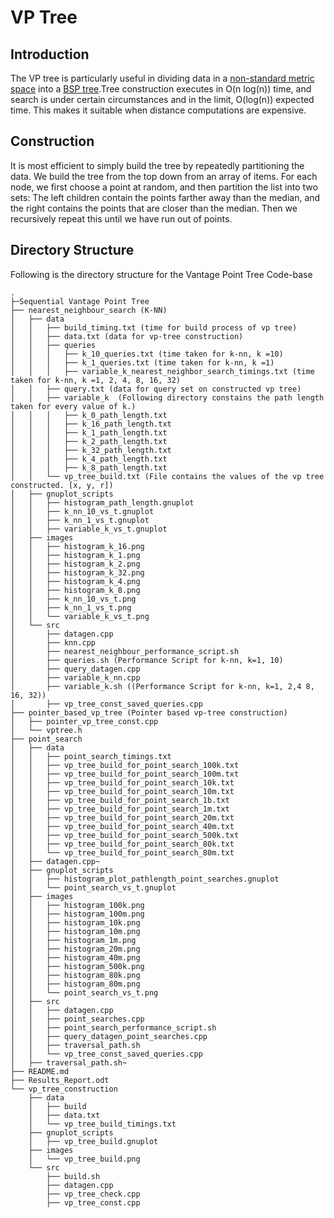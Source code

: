VP Tree
=======

Introduction
------------
The VP tree is particularly useful in dividing data in a [non-standard metric space](https://en.wikipedia.org/wiki/Metric_space#Examples_of_metric_spaces) into a
[BSP tree](https://en.wikipedia.org/wiki/Binary_space_partitioning).Tree construction executes in O(n&nbsp;log(n)) time, and search is under certain circumstances and in the limit, O(log(n)) expected time. This makes it suitable when distance computations are expensive.

Construction
------------

It is most efficient to simply build the tree by repeatedly partitioning the data. We build the tree from the top down from an array of items. For each node, we first choose a point at random, and then partition the list into two sets: The left children contain the points farther away than the median, and the right contains the points that are closer than the median. Then we recursively repeat this until we have run out of points. 

Directory Structure
-------------------

Following is the directory structure for the Vantage Point Tree Code-base

```
.
├─Sequential Vantage Point Tree
├── nearest_neighbour_search (K-NN)
│   ├── data
│   │   ├── build_timing.txt (time for build process of vp tree)
│   │   ├── data.txt (data for vp-tree construction)
│   │   ├── queries
│   │   │   ├── k_10_queries.txt (time taken for k-nn, k =10)
│   │   │   ├── k_1_queries.txt (time taken for k-nn, k =1)
│   │   │   ├── variable_k_nearest_neighbor_search_timings.txt (time taken for k-nn, k =1, 2, 4, 8, 16, 32)
│   │   ├── query.txt (data for query set on constructed vp tree)
│   │   ├── variable_k  (Following directory constains the path length taken for every value of k.)
│   │   │   ├── k_0_path_length.txt
│   │   │   ├── k_16_path_length.txt
│   │   │   ├── k_1_path_length.txt
│   │   │   ├── k_2_path_length.txt
│   │   │   ├── k_32_path_length.txt
│   │   │   ├── k_4_path_length.txt
│   │   │   ├── k_8_path_length.txt
│   │   └── vp_tree_build.txt (File contains the values of the vp tree constructed. [x, y, r])
│   ├── gnuplot_scripts
│   │   ├── histogram_path_length.gnuplot
│   │   ├── k_nn_10_vs_t.gnuplot
│   │   ├── k_nn_1_vs_t.gnuplot
│   │   ├── variable_k_vs_t.gnuplot
│   ├── images
│   │   ├── histogram_k_16.png
│   │   ├── histogram_k_1.png
│   │   ├── histogram_k_2.png
│   │   ├── histogram_k_32.png
│   │   ├── histogram_k_4.png
│   │   ├── histogram_k_8.png
│   │   ├── k_nn_10_vs_t.png
│   │   ├── k_nn_1_vs_t.png
│   │   └── variable_k_vs_t.png
│   └── src
│       ├── datagen.cpp
│       ├── knn.cpp
│       ├── nearest_neighbour_performance_script.sh
│       ├── queries.sh (Performance Script for k-nn, k=1, 10)
│       ├── query_datagen.cpp
│       ├── variable_k_nn.cpp
│       ├── variable_k.sh ((Performance Script for k-nn, k=1, 2,4 8, 16, 32))
│       ├── vp_tree_const_saved_queries.cpp
├── pointer_based_vp_tree (Pointer based vp-tree construction)
│   ├── pointer_vp_tree_const.cpp
│   └── vptree.h
├── point_search
│   ├── data
│   │   ├── point_search_timings.txt
│   │   ├── vp_tree_build_for_point_search_100k.txt
│   │   ├── vp_tree_build_for_point_search_100m.txt
│   │   ├── vp_tree_build_for_point_search_10k.txt
│   │   ├── vp_tree_build_for_point_search_10m.txt
│   │   ├── vp_tree_build_for_point_search_1b.txt
│   │   ├── vp_tree_build_for_point_search_1m.txt
│   │   ├── vp_tree_build_for_point_search_20m.txt
│   │   ├── vp_tree_build_for_point_search_40m.txt
│   │   ├── vp_tree_build_for_point_search_500k.txt
│   │   ├── vp_tree_build_for_point_search_80k.txt
│   │   └── vp_tree_build_for_point_search_80m.txt
│   ├── datagen.cpp~
│   ├── gnuplot_scripts
│   │   ├── histogram_plot_pathlength_point_searches.gnuplot
│   │   └── point_search_vs_t.gnuplot
│   ├── images
│   │   ├── histogram_100k.png
│   │   ├── histogram_100m.png
│   │   ├── histogram_10k.png
│   │   ├── histogram_10m.png
│   │   ├── histogram_1m.png
│   │   ├── histogram_20m.png
│   │   ├── histogram_40m.png
│   │   ├── histogram_500k.png
│   │   ├── histogram_80k.png
│   │   ├── histogram_80m.png
│   │   └── point_search_vs_t.png
│   ├── src
│   │   ├── datagen.cpp
│   │   ├── point_searches.cpp
│   │   ├── point_search_performance_script.sh
│   │   ├── query_datagen_point_searches.cpp
│   │   ├── traversal_path.sh
│   │   └── vp_tree_const_saved_queries.cpp
│   ├── traversal_path.sh~
├── README.md
├── Results_Report.odt
└── vp_tree_construction
    ├── data
    │   ├── build
    │   ├── data.txt
    │   └── vp_tree_build_timings.txt
    ├── gnuplot_scripts
    │   ├── vp_tree_build.gnuplot
    ├── images
    │   └── vp_tree_build.png
    └── src
        ├── build.sh
        ├── datagen.cpp
        ├── vp_tree_check.cpp
        ├── vp_tree_const.cpp
```